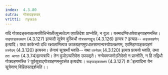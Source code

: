 ```yaml
---
index:  4.3.80
sutra:  गोत्रादङ्कवत्
vritti:  nyasa
---
```


यदि गोत्रादङ्कवत्प्रत्ययविधिर्भवतीत्युच्यतेऽण एवातिदेशः प्राप्नोति, न वुञः। यस्मादण्विधावेवाङ्गग्रहणमस्ति। `सङ्घाङ्कलक्षण` (4.3.127) इत्यादौ सूत्रेण वुञ्विधौ `गोत्रचरणाद्वुञ्` (4.3.126) इत्यत्र ? इत्याह-- `अङ्कग्रहणेन्` इत्यादि। यथा काकेभ्यो दधि रक्ष्यतामित्यत्र काकग्रहणमुपधातसामान्यस्योपलक्षणम्, एवमिहाप्यङ्कग्रहणं `तस्येदम्` (4.3.120) इत्यस्य। तेनायं सूत्रार्थो भवति-- यथा `तस्येदम्` (4.3.120) इत्यत्र प्रत्ययो भवति, तथा `तत आगतः` (4.3.74)इत्यत्रापि। तेन वुञोऽप्यतिदेश उपपद्यते। नन्वेवमप्यणोऽतिदेशो न प्राप्नोति, न हि तद्विधौ गोत्रग्रहणमस्ति ? पूर्वसूत्राद्गोत्रग्रहणमनुवर्त्तत इत्यदोषः। `सङ्घाङ्कलक्षण` (4.3.127) #ेइत्यादिना येन सूत्रेणाण् विहितस्तद्दर्शयति।।

